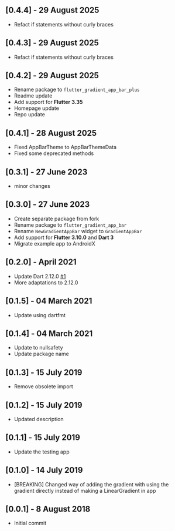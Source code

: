## [0.4.4] - 29 August 2025
- Refact if statements without curly braces

## [0.4.3] - 29 August 2025
- Refact if statements without curly braces

## [0.4.2] - 29 August 2025
 - Rename package to `flutter_gradient_app_bar_plus`
 - Readme update
 - Add support for **Flutter 3.35**
 - Homepage update
 - Repo update

## [0.4.1] - 28 August 2025

 - Fixed AppBarTheme to AppBarThemeData
 - Fixed some deprecated methods

## [0.3.1] - 27 June 2023

 - minor changes

## [0.3.0] - 27 June 2023

 - Create separate package from fork
 - Rename package to `flutter_gradient_app_bar`
 - Rename `NewGradientAppBar` widget to `GradientAppBar`
 - Add support for **Flutter 3.10.0** and **Dart 3**
 - Migrate example app to AndroidX

## [0.2.0] - April 2021

 - Update Dart 2.12.0 [#1](https://github.com/GUIKAR741/NewGradientAppBar/pull/1)
 - More adaptations to 2.12.0

## [0.1.5] - 04 March 2021

 - Update using dartfmt

## [0.1.4] - 04 March 2021

 - Update to nullsafety
 - Update package name

## [0.1.3] - 15 July 2019

 - Remove obsolete import

## [0.1.2] - 15 July 2019

 - Updated description

## [0.1.1] - 15 July 2019

 - Update the testing app

## [0.1.0] - 14 July 2019

 - [BREAKING] Changed way of adding the gradient with using the gradient directly instead of making a LinearGradient in app

## [0.0.1] - 8 August 2018

 - Initial commit
